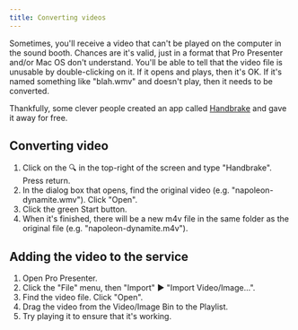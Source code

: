 ```yaml
---
title: Converting videos
---
```


Sometimes, you'll receive a video that can't be played on the computer in the sound booth. Chances are it's valid, just in a format that Pro Presenter and/or Mac OS don't understand. You'll be able to tell that the video file is unusable by double-clicking on it. If it opens and plays, then it's OK. If it's named something like "blah.wmv" and doesn't play, then it needs to be converted.

Thankfully, some clever people created an app called [Handbrake](https://handbrake.fr/) and gave it away for free.

## Converting video

1. Click on the 🔍 in the top-right of the screen and type "Handbrake". Press <key>return</key>.
1. In the dialog box that opens, find the original video (e.g. "napoleon-dynamite.wmv"). Click "Open".
1. Click the green Start button.
1. When it's finished, there will be a new m4v file in the same folder as the original file (e.g. "napoleon-dynamite.m4v").

## Adding the video to the service

1. Open Pro Presenter.
1. Click the "File" menu, then "Import" ► "Import Video/Image...".
1. Find the video file. Click "Open".
1. Drag the video from the Video/Image Bin to the Playlist.
1. Try playing it to ensure that it's working.

